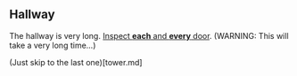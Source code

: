## Hallway

The hallway is very long. [Inspect **each** and **every** door](inspect_hall/1.md). (WARNING: This will take a very long time...)

(Just skip to the last one)[tower.md]
